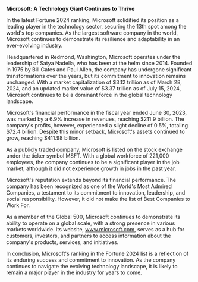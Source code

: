 **Microsoft: A Technology Giant Continues to Thrive**

In the latest Fortune 2024 ranking, Microsoft solidified its position as a leading player in the technology sector, securing the 13th spot among the world's top companies. As the largest software company in the world, Microsoft continues to demonstrate its resilience and adaptability in an ever-evolving industry.

Headquartered in Redmond, Washington, Microsoft operates under the leadership of Satya Nadella, who has been at the helm since 2014. Founded in 1975 by Bill Gates and Paul Allen, the company has undergone significant transformations over the years, but its commitment to innovation remains unchanged. With a market capitalization of $3.12 trillion as of March 28, 2024, and an updated market value of $3.37 trillion as of July 15, 2024, Microsoft continues to be a dominant force in the global technology landscape.

Microsoft's financial performance in the fiscal year ended June 30, 2023, was marked by a 6.9% increase in revenues, reaching $211.9 billion. The company's profits, however, experienced a slight decline of 0.5%, totaling $72.4 billion. Despite this minor setback, Microsoft's assets continued to grow, reaching $411.98 billion.

As a publicly traded company, Microsoft is listed on the stock exchange under the ticker symbol MSFT. With a global workforce of 221,000 employees, the company continues to be a significant player in the job market, although it did not experience growth in jobs in the past year.

Microsoft's reputation extends beyond its financial performance. The company has been recognized as one of the World's Most Admired Companies, a testament to its commitment to innovation, leadership, and social responsibility. However, it did not make the list of Best Companies to Work For.

As a member of the Global 500, Microsoft continues to demonstrate its ability to operate on a global scale, with a strong presence in various markets worldwide. Its website, www.microsoft.com, serves as a hub for customers, investors, and partners to access information about the company's products, services, and initiatives.

In conclusion, Microsoft's ranking in the Fortune 2024 list is a reflection of its enduring success and commitment to innovation. As the company continues to navigate the evolving technology landscape, it is likely to remain a major player in the industry for years to come.
